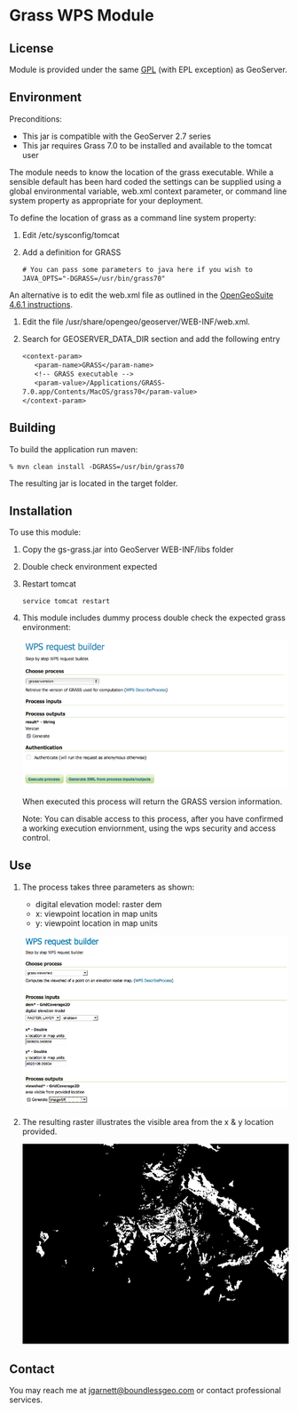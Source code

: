 # Grass WPS Module

## License

Module is provided under the same [GPL](LICENSE.txt) (with EPL exception) as GeoServer.

## Environment

Preconditions:

* This jar is compatible with the GeoServer 2.7 series
* This jar requires Grass 7.0 to be installed and available to the tomcat user

The module needs to know the location of the grass executable. While a sensible default has been hard coded the settings can be supplied using a global environmental variable, web.xml context parameter, or command line system property as appropriate for your deployment.

To define the location of grass as a command line system property:

1. Edit /etc/sysconfig/tomcat
2. Add a definition for GRASS
   
   ```
   # You can pass some parameters to java here if you wish to
   JAVA_OPTS="-DGRASS=/usr/bin/grass70"
   ```
   
An alternative is to edit the web.xml file as outlined in the [OpenGeoSuite 4.6.1 instructions](http://suite.opengeo.org/opengeo-docs/intro/installation/redhat/postinstall.html#intro-installation-redhat-postinstall).

1. Edit the file /usr/share/opengeo/geoserver/WEB-INF/web.xml.
2. Search for GEOSERVER_DATA_DIR section and add the following entry
   
   ```
   <context-param>
      <param-name>GRASS</param-name>
      <!-- GRASS executable -->
      <param-value>/Applications/GRASS-7.0.app/Contents/MacOS/grass70</param-value>
   </context-param>
   ```
   
## Building


To build the application run maven:

```
% mvn clean install -DGRASS=/usr/bin/grass70
```

The resulting jar is located in the target folder.

## Installation

To use this module:

1. Copy the gs-grass.jar into GeoServer WEB-INF/libs folder
2. Double check environment expected 
3. Restart tomcat
   
   ```
   service tomcat restart
   ```
   
4. This module includes dummy process double check the expected grass environment:

   ![demo grass:version](/grass_version.png)
   
   When executed this process will return the GRASS version information.
   
   Note: You can disable access to this process, after you have confirmed a working execution enviornment, using the wps security and access control. 

## Use

1. The process takes three parameters as shown:
   
   * digital elevation model: raster dem
   * x: viewpoint location in map units
   * y: viewpoint location in map units

   ![demo grass:viewshed](/grass_viewshed.png)

2. The resulting raster illustrates the visible area from the x & y location provided.
   
   ![viewshed preview](/viewshed_preview.png)

## Contact

You may reach me at jgarnett@boundlessgeo.com or contact professional services.

